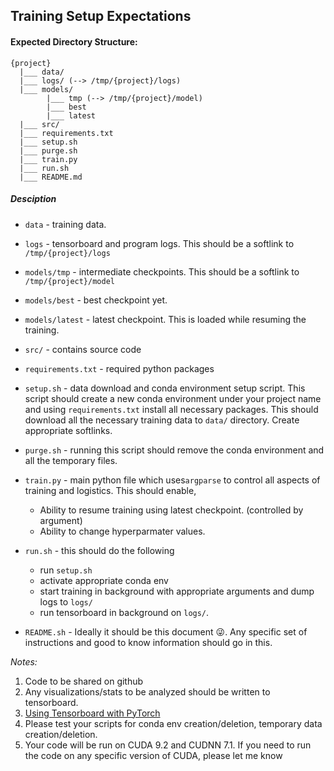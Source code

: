 ## Training Setup Expectations

#### Expected Directory Structure:
```
{project}
  |___ data/ 
  |___ logs/ (--> /tmp/{project}/logs)
  |___ models/ 
        |___ tmp (--> /tmp/{project}/model)
        |___ best
        |___ latest
  |___ src/
  |___ requirements.txt
  |___ setup.sh
  |___ purge.sh
  |___ train.py
  |___ run.sh
  |___ README.md
```

##### Desciption

* `data` - training data. 
* `logs` - tensorboard and program logs. This should be a softlink to `/tmp/{project}/logs`
* `models/tmp` - intermediate checkpoints. This should be a softlink to `/tmp/{project}/model`
* `models/best` - best checkpoint yet.
* `models/latest` - latest checkpoint. This is loaded while resuming the training.
* `src/` - contains source code
* `requirements.txt` - required python packages
* `setup.sh` - data download and conda environment setup script. This script should create a new conda environment under your project name and using `requirements.txt` install all necessary packages. This should download all the necessary training data to `data/` directory. Create appropriate softlinks.
* `purge.sh` - running this script should remove the conda environment and all the temporary files.
* `train.py` - main python file which uses`argparse` to control all aspects of training and logistics. This should enable,
  * Ability to resume training using latest checkpoint. (controlled by argument)
  * Ability to change hyperparmater values.

* `run.sh` - this should do the following
  * run `setup.sh`
  * activate appropriate conda env
  * start training in background with appropriate arguments and dump logs to `logs/`
  * run tensorboard in background on `logs/`.
* `README.sh` - Ideally it should be this document 😜. Any specific set of instructions and good to know information should go in this.


_Notes:_

1. Code to be shared on github
2. Any visualizations/stats to be analyzed should be written to tensorboard.
3. [Using Tensorboard with PyTorch](https://github.com/yunjey/pytorch-tutorial/tree/master/tutorials/04-utils/tensorboard)
4. Please test your scripts for conda env creation/deletion, temporary data creation/deletion. 
5. Your code will be run on CUDA 9.2 and CUDNN 7.1. If you need to run the code on any specific version of CUDA, please let me know


